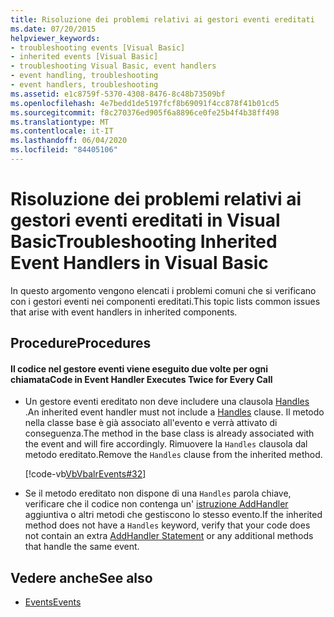 ```yaml
---
title: Risoluzione dei problemi relativi ai gestori eventi ereditati
ms.date: 07/20/2015
helpviewer_keywords:
- troubleshooting events [Visual Basic]
- inherited events [Visual Basic]
- troubleshooting Visual Basic, event handlers
- event handling, troubleshooting
- event handlers, troubleshooting
ms.assetid: e1c8759f-5370-4308-8476-8c48b73509bf
ms.openlocfilehash: 4e7bedd1de5197fcf8b69091f4cc878f41b01cd5
ms.sourcegitcommit: f8c270376ed905f6a8896ce0fe25b4f4b38ff498
ms.translationtype: MT
ms.contentlocale: it-IT
ms.lasthandoff: 06/04/2020
ms.locfileid: "84405106"
---
```

# <a name="troubleshooting-inherited-event-handlers-in-visual-basic"></a><span data-ttu-id="9f1a3-102">Risoluzione dei problemi relativi ai gestori eventi ereditati in Visual Basic</span><span class="sxs-lookup"><span data-stu-id="9f1a3-102">Troubleshooting Inherited Event Handlers in Visual Basic</span></span>
<span data-ttu-id="9f1a3-103">In questo argomento vengono elencati i problemi comuni che si verificano con i gestori eventi nei componenti ereditati.</span><span class="sxs-lookup"><span data-stu-id="9f1a3-103">This topic lists common issues that arise with event handlers in inherited components.</span></span>  
  
## <a name="procedures"></a><span data-ttu-id="9f1a3-104">Procedure</span><span class="sxs-lookup"><span data-stu-id="9f1a3-104">Procedures</span></span>  
  
#### <a name="code-in-event-handler-executes-twice-for-every-call"></a><span data-ttu-id="9f1a3-105">Il codice nel gestore eventi viene eseguito due volte per ogni chiamata</span><span class="sxs-lookup"><span data-stu-id="9f1a3-105">Code in Event Handler Executes Twice for Every Call</span></span>  
  
- <span data-ttu-id="9f1a3-106">Un gestore eventi ereditato non deve includere una clausola [Handles](../../../language-reference/statements/handles-clause.md) .</span><span class="sxs-lookup"><span data-stu-id="9f1a3-106">An inherited event handler must not include a [Handles](../../../language-reference/statements/handles-clause.md) clause.</span></span> <span data-ttu-id="9f1a3-107">Il metodo nella classe base è già associato all'evento e verrà attivato di conseguenza.</span><span class="sxs-lookup"><span data-stu-id="9f1a3-107">The method in the base class is already associated with the event and will fire accordingly.</span></span> <span data-ttu-id="9f1a3-108">Rimuovere la `Handles` clausola dal metodo ereditato.</span><span class="sxs-lookup"><span data-stu-id="9f1a3-108">Remove the `Handles` clause from the inherited method.</span></span>  
  
     [!code-vb[VbVbalrEvents#32](~/samples/snippets/visualbasic/VS_Snippets_VBCSharp/VbVbalrEvents/VB/Class1.vb#32)]  
  
- <span data-ttu-id="9f1a3-109">Se il metodo ereditato non dispone di una `Handles` parola chiave, verificare che il codice non contenga un' [istruzione AddHandler](../../../language-reference/statements/addhandler-statement.md) aggiuntiva o altri metodi che gestiscono lo stesso evento.</span><span class="sxs-lookup"><span data-stu-id="9f1a3-109">If the inherited method does not have a `Handles` keyword, verify that your code does not contain an extra [AddHandler Statement](../../../language-reference/statements/addhandler-statement.md) or any additional methods that handle the same event.</span></span>  
  
## <a name="see-also"></a><span data-ttu-id="9f1a3-110">Vedere anche</span><span class="sxs-lookup"><span data-stu-id="9f1a3-110">See also</span></span>

- [<span data-ttu-id="9f1a3-111">Events</span><span class="sxs-lookup"><span data-stu-id="9f1a3-111">Events</span></span>](index.md)
